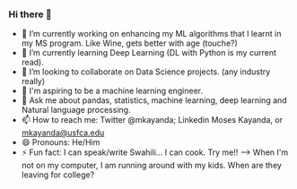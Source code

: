 ### Hi there 👋

- 🔭 I’m currently working on enhancing my ML algorithms that I learnt in my MS program. Like Wine, gets better with age (touche?)
- 🌱 I’m currently learning Deep Learning (DL with Python is my current read).
- 👯 I’m looking to collaborate on Data Science projects. (any industry really) 
- 🤔 I'm aspiring to be a machine learning engineer. 
- 💬 Ask me about pandas, statistics, machine learning, deep learning and Natural language processing.
- 📫 How to reach me: Twitter @mkayanda; Linkedin Moses Kayanda, or mkayanda@usfca.edu
- 😄 Pronouns: He/Him
- ⚡ Fun fact: I can speak/write Swahili... I can cook. Try me!!
--> When I'm not on my computer, I am running around with my kids. When are they leaving for college? 
